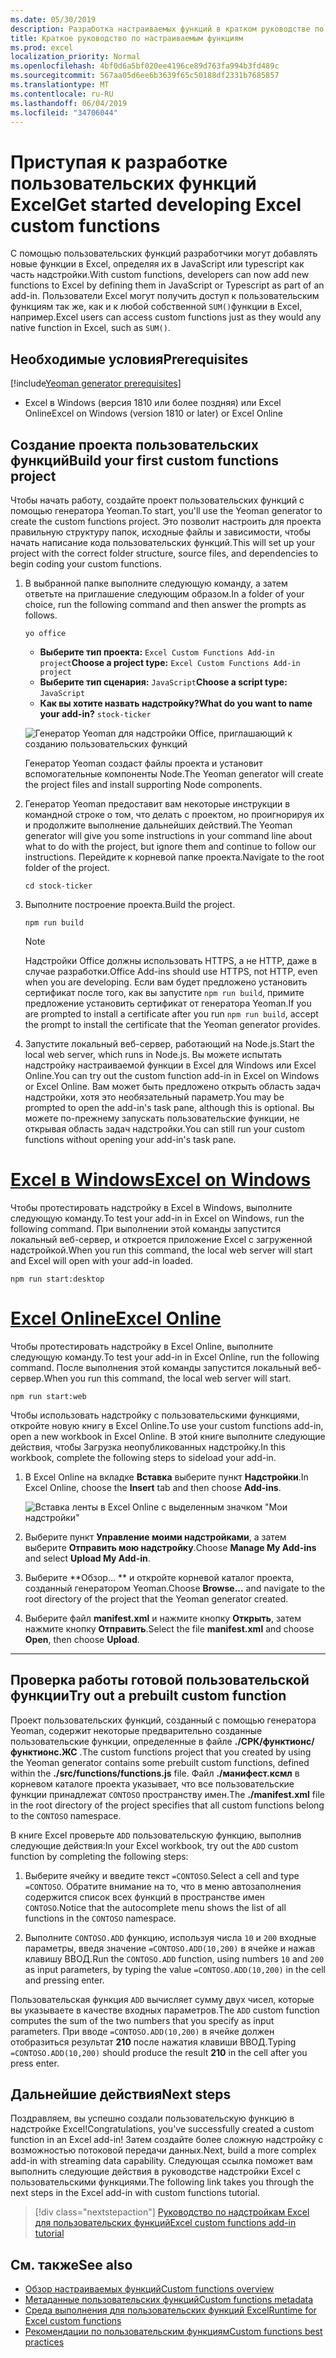 ```yaml
---
ms.date: 05/30/2019
description: Разработка настраиваемых функций в кратком руководстве по Excel.
title: Краткое руководство по настраиваемым функциям
ms.prod: excel
localization_priority: Normal
ms.openlocfilehash: 4bf0d6a5bf020ee4196ce89d763fa994b3fd489c
ms.sourcegitcommit: 567aa05d6ee6b3639f65c50188df2331b7685857
ms.translationtype: MT
ms.contentlocale: ru-RU
ms.lasthandoff: 06/04/2019
ms.locfileid: "34706044"
---
```

# <a name="get-started-developing-excel-custom-functions"></a><span data-ttu-id="2e84b-103">Приступая к разработке пользовательских функций Excel</span><span class="sxs-lookup"><span data-stu-id="2e84b-103">Get started developing Excel custom functions</span></span>

<span data-ttu-id="2e84b-104">С помощью пользовательских функций разработчики могут добавлять новые функции в Excel, определяя их в JavaScript или typescript как часть надстройки.</span><span class="sxs-lookup"><span data-stu-id="2e84b-104">With custom functions, developers can now add new functions to Excel by defining them in JavaScript or Typescript as part of an add-in.</span></span> <span data-ttu-id="2e84b-105">Пользователи Excel могут получить доступ к пользовательским функциям так же, как и к любой собственной `SUM()`функции в Excel, например.</span><span class="sxs-lookup"><span data-stu-id="2e84b-105">Excel users can access custom functions just as they would any native function in Excel, such as `SUM()`.</span></span>

## <a name="prerequisites"></a><span data-ttu-id="2e84b-106">Необходимые условия</span><span class="sxs-lookup"><span data-stu-id="2e84b-106">Prerequisites</span></span>

[!include[Yeoman generator prerequisites](../includes/quickstart-yo-prerequisites.md)]

* <span data-ttu-id="2e84b-107">Excel в Windows (версия 1810 или более поздняя) или Excel Online</span><span class="sxs-lookup"><span data-stu-id="2e84b-107">Excel on Windows (version 1810 or later) or Excel Online</span></span>

## <a name="build-your-first-custom-functions-project"></a><span data-ttu-id="2e84b-108">Создание проекта пользовательских функций</span><span class="sxs-lookup"><span data-stu-id="2e84b-108">Build your first custom functions project</span></span>

<span data-ttu-id="2e84b-109">Чтобы начать работу, создайте проект пользовательских функций с помощью генератора Yeoman.</span><span class="sxs-lookup"><span data-stu-id="2e84b-109">To start, you'll use the Yeoman generator to create the custom functions project.</span></span> <span data-ttu-id="2e84b-110">Это позволит настроить для проекта правильную структуру папок, исходные файлы и зависимости, чтобы начать написание кода пользовательских функций.</span><span class="sxs-lookup"><span data-stu-id="2e84b-110">This will set up your project with the correct folder structure, source files, and dependencies to begin coding your custom functions.</span></span>

1. <span data-ttu-id="2e84b-111">В выбранной папке выполните следующую команду, а затем ответьте на приглашение следующим образом.</span><span class="sxs-lookup"><span data-stu-id="2e84b-111">In a folder of your choice, run the following command and then answer the prompts as follows.</span></span>

    ```command&nbsp;line
    yo office
    ```

    - <span data-ttu-id="2e84b-112">**Выберите тип проекта:** `Excel Custom Functions Add-in project`</span><span class="sxs-lookup"><span data-stu-id="2e84b-112">**Choose a project type:** `Excel Custom Functions Add-in project`</span></span>
    - <span data-ttu-id="2e84b-113">**Выберите тип сценария:** `JavaScript`</span><span class="sxs-lookup"><span data-stu-id="2e84b-113">**Choose a script type:** `JavaScript`</span></span>
    - <span data-ttu-id="2e84b-114">**Как вы хотите назвать надстройку?**</span><span class="sxs-lookup"><span data-stu-id="2e84b-114">**What do you want to name your add-in?**</span></span> `stock-ticker`

    ![Генератор Yeoman для надстройки Office, приглашающий к созданию пользовательских функций](../images/UpdatedYoOfficePrompt.png)

    <span data-ttu-id="2e84b-116">Генератор Yeoman создаст файлы проекта и установит вспомогательные компоненты Node.</span><span class="sxs-lookup"><span data-stu-id="2e84b-116">The Yeoman generator will create the project files and install supporting Node components.</span></span>

2. <span data-ttu-id="2e84b-117">Генератор Yeoman предоставит вам некоторые инструкции в командной строке о том, что делать с проектом, но проигнорируя их и продолжите выполнение дальнейших действий.</span><span class="sxs-lookup"><span data-stu-id="2e84b-117">The Yeoman generator will give you some instructions in your command line about what to do with the project, but ignore them and continue to follow our instructions.</span></span> <span data-ttu-id="2e84b-118">Перейдите к корневой папке проекта.</span><span class="sxs-lookup"><span data-stu-id="2e84b-118">Navigate to the root folder of the project.</span></span>

    ```command&nbsp;line
    cd stock-ticker
    ```

3. <span data-ttu-id="2e84b-119">Выполните построение проекта.</span><span class="sxs-lookup"><span data-stu-id="2e84b-119">Build the project.</span></span> 

    ```command&nbsp;line
    npm run build
    ```

    > [!NOTE]
    > <span data-ttu-id="2e84b-120">Надстройки Office должны использовать HTTPS, а не HTTP, даже в случае разработки.</span><span class="sxs-lookup"><span data-stu-id="2e84b-120">Office Add-ins should use HTTPS, not HTTP, even when you are developing.</span></span> <span data-ttu-id="2e84b-121">Если вам будет предложено установить сертификат после того, как вы запустите `npm run build`, примите предложение установить сертификат от генератора Yeoman.</span><span class="sxs-lookup"><span data-stu-id="2e84b-121">If you are prompted to install a certificate after you run `npm run build`, accept the prompt to install the certificate that the Yeoman generator provides.</span></span>

4. <span data-ttu-id="2e84b-122">Запустите локальный веб-сервер, работающий на Node.js.</span><span class="sxs-lookup"><span data-stu-id="2e84b-122">Start the local web server, which runs in Node.js.</span></span> <span data-ttu-id="2e84b-123">Вы можете испытать надстройку настраиваемой функции в Excel для Windows или Excel Online.</span><span class="sxs-lookup"><span data-stu-id="2e84b-123">You can try out the custom function add-in in Excel on Windows or Excel Online.</span></span> <span data-ttu-id="2e84b-124">Вам может быть предложено открыть область задач надстройки, хотя это необязательный параметр.</span><span class="sxs-lookup"><span data-stu-id="2e84b-124">You may be prompted to open the add-in's task pane, although this is optional.</span></span> <span data-ttu-id="2e84b-125">Вы можете по-прежнему запускать пользовательские функции, не открывая область задач надстройки.</span><span class="sxs-lookup"><span data-stu-id="2e84b-125">You can still run your custom functions without opening your add-in's task pane.</span></span>

# <a name="excel-on-windowstabexcel-windows"></a>[<span data-ttu-id="2e84b-126">Excel в Windows</span><span class="sxs-lookup"><span data-stu-id="2e84b-126">Excel on Windows</span></span>](#tab/excel-windows)

<span data-ttu-id="2e84b-127">Чтобы протестировать надстройку в Excel в Windows, выполните следующую команду.</span><span class="sxs-lookup"><span data-stu-id="2e84b-127">To test your add-in in Excel on Windows, run the following command.</span></span> <span data-ttu-id="2e84b-128">При выполнении этой команды запустится локальный веб-сервер, и откроется приложение Excel с загруженной надстройкой.</span><span class="sxs-lookup"><span data-stu-id="2e84b-128">When you run this command, the local web server will start and Excel will open with your add-in loaded.</span></span>

```command&nbsp;line
npm run start:desktop
```

# <a name="excel-onlinetabexcel-online"></a>[<span data-ttu-id="2e84b-129">Excel Online</span><span class="sxs-lookup"><span data-stu-id="2e84b-129">Excel Online</span></span>](#tab/excel-online)

<span data-ttu-id="2e84b-130">Чтобы протестировать надстройку в Excel Online, выполните следующую команду.</span><span class="sxs-lookup"><span data-stu-id="2e84b-130">To test your add-in in Excel Online, run the following command.</span></span> <span data-ttu-id="2e84b-131">После выполнения этой команды запустится локальный веб-сервер.</span><span class="sxs-lookup"><span data-stu-id="2e84b-131">When you run this command, the local web server will start.</span></span>

```command&nbsp;line
npm run start:web
```

<span data-ttu-id="2e84b-132">Чтобы использовать надстройку с пользовательскими функциями, откройте новую книгу в Excel Online.</span><span class="sxs-lookup"><span data-stu-id="2e84b-132">To use your custom functions add-in, open a new workbook in Excel Online.</span></span> <span data-ttu-id="2e84b-133">В этой книге выполните следующие действия, чтобы Загрузка неопубликованных надстройку.</span><span class="sxs-lookup"><span data-stu-id="2e84b-133">In this workbook, complete the following steps to sideload your add-in.</span></span>

1. <span data-ttu-id="2e84b-134">В Excel Online на вкладке **Вставка** выберите пункт **Надстройки**.</span><span class="sxs-lookup"><span data-stu-id="2e84b-134">In Excel Online, choose the **Insert** tab and then choose **Add-ins**.</span></span>

   ![Вставка ленты в Excel Online с выделенным значком "Мои надстройки"](../images/excel-cf-online-register-add-in-1.png)
   
2. <span data-ttu-id="2e84b-136">Выберите пункт **Управление моими надстройками**, а затем выберите **Отправить мою надстройку**.</span><span class="sxs-lookup"><span data-stu-id="2e84b-136">Choose **Manage My Add-ins** and select **Upload My Add-in**.</span></span>

3. <span data-ttu-id="2e84b-137">Выберите \*\*Обзор... \*\* и откройте корневой каталог проекта, созданный генератором Yeoman.</span><span class="sxs-lookup"><span data-stu-id="2e84b-137">Choose **Browse...** and navigate to the root directory of the project that the Yeoman generator created.</span></span>

4. <span data-ttu-id="2e84b-138">Выберите файл **manifest.xml** и нажмите кнопку **Открыть**, затем нажмите кнопку **Отправить**.</span><span class="sxs-lookup"><span data-stu-id="2e84b-138">Select the file **manifest.xml** and choose **Open**, then choose **Upload**.</span></span>

---

## <a name="try-out-a-prebuilt-custom-function"></a><span data-ttu-id="2e84b-139">Проверка работы готовой пользовательской функции</span><span class="sxs-lookup"><span data-stu-id="2e84b-139">Try out a prebuilt custom function</span></span>

<span data-ttu-id="2e84b-140">Проект пользовательских функций, созданный с помощью генератора Yeoman, содержит некоторые предварительно созданные пользовательские функции, определенные в файле **./СРК/функтионс/функтионс.ЖС** .</span><span class="sxs-lookup"><span data-stu-id="2e84b-140">The custom functions project that you created by using the Yeoman generator contains some prebuilt custom functions, defined within the **./src/functions/functions.js** file.</span></span> <span data-ttu-id="2e84b-141">Файл **./манифест.ксмл** в корневом каталоге проекта указывает, что все пользовательские функции принадлежат `CONTOSO` пространству имен.</span><span class="sxs-lookup"><span data-stu-id="2e84b-141">The **./manifest.xml** file in the root directory of the project specifies that all custom functions belong to the `CONTOSO` namespace.</span></span>

<span data-ttu-id="2e84b-142">В книге Excel проверьте `ADD` пользовательскую функцию, выполнив следующие действия:</span><span class="sxs-lookup"><span data-stu-id="2e84b-142">In your Excel workbook, try out the `ADD` custom function by completing the following steps:</span></span>

1. <span data-ttu-id="2e84b-143">Выберите ячейку и введите текст `=CONTOSO`.</span><span class="sxs-lookup"><span data-stu-id="2e84b-143">Select a cell and type `=CONTOSO`.</span></span> <span data-ttu-id="2e84b-144">Обратите внимание на то, что в меню автозаполнения содержится список всех функций в пространстве имен `CONTOSO`.</span><span class="sxs-lookup"><span data-stu-id="2e84b-144">Notice that the autocomplete menu shows the list of all functions in the `CONTOSO` namespace.</span></span>

2. <span data-ttu-id="2e84b-145">Выполните `CONTOSO.ADD` функцию, используя числа `10` и `200` входные параметры, введя значение `=CONTOSO.ADD(10,200)` в ячейке и нажав клавишу ВВОД.</span><span class="sxs-lookup"><span data-stu-id="2e84b-145">Run the `CONTOSO.ADD` function, using numbers `10` and `200` as input parameters, by typing the value `=CONTOSO.ADD(10,200)` in the cell and pressing enter.</span></span>

<span data-ttu-id="2e84b-146">Пользовательская функция `ADD` вычисляет сумму двух чисел, которые вы указываете в качестве входных параметров.</span><span class="sxs-lookup"><span data-stu-id="2e84b-146">The `ADD` custom function computes the sum of the two numbers that you specify as input parameters.</span></span> <span data-ttu-id="2e84b-147">При вводе `=CONTOSO.ADD(10,200)` в ячейке должен отобразиться результат **210** после нажатия клавиши ВВОД.</span><span class="sxs-lookup"><span data-stu-id="2e84b-147">Typing `=CONTOSO.ADD(10,200)` should produce the result **210** in the cell after you press enter.</span></span>

## <a name="next-steps"></a><span data-ttu-id="2e84b-148">Дальнейшие действия</span><span class="sxs-lookup"><span data-stu-id="2e84b-148">Next steps</span></span>

<span data-ttu-id="2e84b-149">Поздравляем, вы успешно создали пользовательскую функцию в надстройке Excel!</span><span class="sxs-lookup"><span data-stu-id="2e84b-149">Congratulations, you've successfully created a custom function in an Excel add-in!</span></span> <span data-ttu-id="2e84b-150">Затем создайте более сложную надстройку с возможностью потоковой передачи данных.</span><span class="sxs-lookup"><span data-stu-id="2e84b-150">Next, build a more complex add-in with streaming data capability.</span></span> <span data-ttu-id="2e84b-151">Следующая ссылка поможет вам выполнить следующие действия в руководстве надстройки Excel с пользовательскими функциями.</span><span class="sxs-lookup"><span data-stu-id="2e84b-151">The following link takes you through the next steps in the Excel add-in with custom functions tutorial.</span></span>

> [!div class="nextstepaction"]
> [<span data-ttu-id="2e84b-152">Руководство по надстройкам Excel для пользовательских функций</span><span class="sxs-lookup"><span data-stu-id="2e84b-152">Excel custom functions add-in tutorial</span></span>](../tutorials/excel-tutorial-create-custom-functions.md#create-a-custom-function-that-requests-data-from-the-web
)

## <a name="see-also"></a><span data-ttu-id="2e84b-153">См. также</span><span class="sxs-lookup"><span data-stu-id="2e84b-153">See also</span></span>

* [<span data-ttu-id="2e84b-154">Обзор настраиваемых функций</span><span class="sxs-lookup"><span data-stu-id="2e84b-154">Custom functions overview</span></span>](../excel/custom-functions-overview.md)
* [<span data-ttu-id="2e84b-155">Метаданные пользовательских функций</span><span class="sxs-lookup"><span data-stu-id="2e84b-155">Custom functions metadata</span></span>](../excel/custom-functions-json.md)
* [<span data-ttu-id="2e84b-156">Среда выполнения для пользовательских функций Excel</span><span class="sxs-lookup"><span data-stu-id="2e84b-156">Runtime for Excel custom functions</span></span>](../excel/custom-functions-runtime.md)
* [<span data-ttu-id="2e84b-157">Рекомендации по пользовательским функциям</span><span class="sxs-lookup"><span data-stu-id="2e84b-157">Custom functions best practices</span></span>](../excel/custom-functions-best-practices.md)
